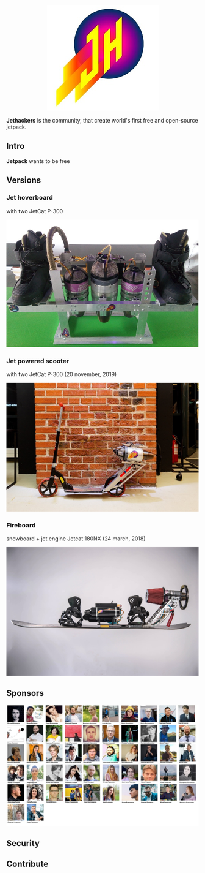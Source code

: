 <p align="center">
  <img src="https://github.com/Jethackers/Jethackers/blob/master/logosmall.jpg">
</p>

**Jethackers** is the community, that create world's first free and open-source jetpack.

## Intro

**Jetpack** wants to be free 

## Versions

### Jet hoverboard
with two JetCat P-300
<p align="center">
  <img src="https://github.com/Jethackers/Jethackers/blob/master/2019201.jpg">
</p>

### Jet powered scooter
with two JetCat P-300 (20 november, 2019)
<p align="center">
  <img src="https://github.com/Jethackers/Jethackers/blob/master/jetscooter1.jpg">
</p>

### Fireboard 
snowboard + jet engine Jetcat 180NX (24 march, 2018)
<p align="center">
  <img src="https://github.com/Jethackers/Jethackers/blob/master/fireboard1.jpg">
</p>

## Sponsors

<!--lint ignore no-html maximum-line-length-->
<p align="center">
  <img src="https://github.com/Jethackers/Jethackers/blob/master/sponsors1.jpg">
</p>

## Security



## Contribute



[logo]: https://github.com/Jethackers/Jethackers/blob/master/logosmall.jpg

